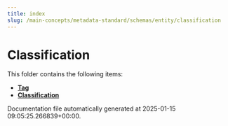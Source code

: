 ```yaml
---
title: index
slug: /main-concepts/metadata-standard/schemas/entity/classification
---
```


# Classification

This folder contains the following items:

- [**Tag**](/main-concepts/metadata-standard/schemas/entity/classification/tag)
- [**Classification**](/main-concepts/metadata-standard/schemas/entity/classification/classification)


Documentation file automatically generated at 2025-01-15 09:05:25.266839+00:00.
